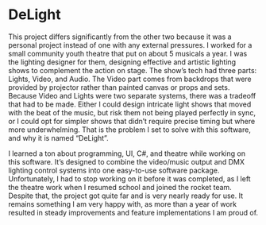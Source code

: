 # DeLight

This project differs significantly from the other two because it was a personal project instead of one with any external pressures. I worked for a small community youth theatre that put on about 5 musicals a year. I was the lighting designer for them, designing effective and artistic lighting shows to complement the action on stage. The show’s tech had three parts: Lights, Video, and Audio. The Video part comes from backdrops that were provided by projector rather than painted canvas or props and sets. Because Video and Lights were two separate systems, there was a tradeoff that had to be made. Either I could design intricate light shows that moved with the beat of the music, but risk them not being played perfectly in sync, or I could opt for simpler shows that didn’t require precise timing but where more underwhelming. That is the problem I set to solve with this software, and why it is named “DeLight”.

I learned a ton about programming, UI, C#, and theatre while working on this software. It’s designed to combine the video/music output and DMX lighting control systems into one easy-to-use software package. Unfortunately, I had to stop working on it before it was completed, as I left the theatre work when I resumed school and joined the rocket team. Despite that, the project got quite far and is very nearly ready for use. It remains something I am very happy with, as more than a year of work resulted in steady improvements and feature implementations I am proud of.
